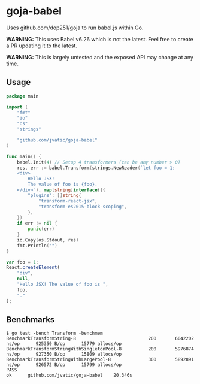 goja-babel
==========

Uses github.com/dop251/goja to run babel.js within Go.

**WARNING:** This uses Babel v6.26 which is not the latest. Feel free to create a PR updating it to the latest.

**WARNING:** This is largely untested and the exposed API may change at any time.

## Usage

```go
package main

import (
	"fmt"
	"io"
	"os"
	"strings"

	"github.com/jvatic/goja-babel"
)

func main() {
	babel.Init(4) // Setup 4 transformers (can be any number > 0)
	res, err := babel.Transform(strings.NewReader(`let foo = 1;
	<div>
		Hello JSX!
		The value of foo is {foo}.
	</div>`), map[string]interface{}{
		"plugins": []string{
			"transform-react-jsx",
			"transform-es2015-block-scoping",
		},
	})
	if err != nil {
		panic(err)
	}
	io.Copy(os.Stdout, res)
	fmt.Println("")
}
```

```js
var foo = 1;
React.createElement(
	"div",
	null,
	"Hello JSX! The value of foo is ",
	foo,
	"."
);
```

## Benchmarks

```
$ go test -bench Transform -benchmem
BenchmarkTransformString-8                    	     200	   6042202 ns/op	  925350 B/op	   15779 allocs/op
BenchmarkTransformStringWithSingletonPool-8   	     200	   5976874 ns/op	  927350 B/op	   15809 allocs/op
BenchmarkTransformStringWithLargePool-8       	     300	   5892891 ns/op	  926572 B/op	   15799 allocs/op
PASS
ok  	github.com/jvatic/goja-babel	20.346s
```

